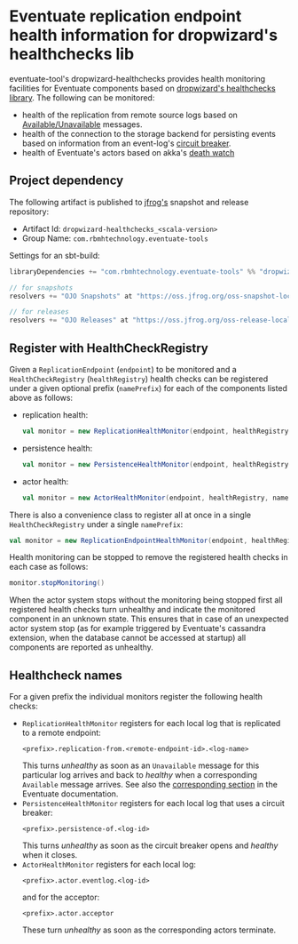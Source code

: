 Eventuate replication endpoint health information for dropwizard's healthchecks lib
===================================================================================

eventuate-tool's dropwizard-healthchecks provides health monitoring facilities for Eventuate components based on 
[dropwizard's healthchecks library](http://metrics.dropwizard.io/3.1.0/getting-started/#health-checks).
The following can be monitored:

- health of the replication from remote source logs based on 
  [Available/Unavailable](http://rbmhtechnology.github.io/eventuate/reference/event-log.html#failure-detection) 
  messages.
- health of the connection to the storage backend for persisting events based on information from an
  event-log's 
  [circuit breaker](http://rbmhtechnology.github.io/eventuate/reference/event-sourcing.html?highlight=circuitbreaker#circuit-breaker).
- health of Eventuate's actors based on akka's 
  [death watch](http://doc.akka.io/docs/akka/2.4/general/supervision.html#What_Lifecycle_Monitoring_Means)
  

Project dependency
------------------

The following artifact is published to [jfrog's](https://oss.jfrog.org/) snapshot and release repository:

- Artifact Id: `dropwizard-healthchecks_<scala-version>`
- Group Name: `com.rbmhtechnology.eventuate-tools`

Settings for an sbt-build:

```scala
libraryDependencies += "com.rbmhtechnology.eventuate-tools" %% "dropwizard-healthchecks" % "<version>"

// for snapshots
resolvers += "OJO Snapshots" at "https://oss.jfrog.org/oss-snapshot-local"

// for releases
resolvers += "OJO Releases" at "https://oss.jfrog.org/oss-release-local"

```


Register with HealthCheckRegistry
---------------------------------

Given a `ReplicationEndpoint` (`endpoint`) to be monitored and a `HealthCheckRegistry` (`healthRegistry`) 
health checks can be registered under a given optional prefix (`namePrefix`) for each of the components listed above as follows: 

- replication health:
  ```scala
  val monitor = new ReplicationHealthMonitor(endpoint, healthRegistry, namePrefix)
  ```
- persistence health:
  ```scala
  val monitor = new PersistenceHealthMonitor(endpoint, healthRegistry, namePrefix)
  ```
- actor health:
  ```scala
  val monitor = new ActorHealthMonitor(endpoint, healthRegistry, namePrefix)
  ```

There is also a convenience class to register all at once in a single `HealthCheckRegistry` 
under a single `namePrefix`:

```scala
val monitor = new ReplicationEndpointHealthMonitor(endpoint, healthRegistry, namePrefix)
```

Health monitoring can be stopped to remove the registered health checks in each case as follows:
```scala
monitor.stopMonitoring()
```

When the actor system stops without the monitoring being stopped first all registered health checks 
turn unhealthy and indicate the monitored component in an unknown state. This ensures that in case of an 
unexpected actor system stop (as for example triggered by Eventuate's cassandra extension, when the
database cannot be accessed at startup) all components are reported as unhealthy.

Healthcheck names
-----------------

For a given prefix the individual monitors register the following health checks:

- `ReplicationHealthMonitor` registers for each local log that is replicated to a remote endpoint:
  ```
  <prefix>.replication-from.<remote-endpoint-id>.<log-name>
  ```
  This turns _unhealthy_ as soon as an `Unavailable` message for this particular log arrives and back 
  to _healthy_ when a corresponding `Available` message arrives. See also the 
  [corresponding section](http://rbmhtechnology.github.io/eventuate/reference/event-log.html#failure-detection)
  in the Eventuate documentation.
- `PersistenceHealthMonitor` registers for each local log that uses a circuit breaker:
  ```
  <prefix>.persistence-of.<log-id>
  ```
  This turns _unhealthy_ as soon as the circuit breaker opens and _healthy_ when it closes.
- `ActorHealthMonitor` registers for each local log:
  ```
  <prefix>.actor.eventlog.<log-id>
  ```
  and for the acceptor:
  ```
  <prefix>.actor.acceptor
  ```
  These turn _unhealthy_ as soon as the corresponding actors terminate.
